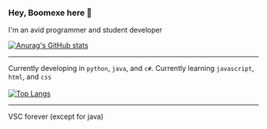 ### Hey, Boomexe here 👋

I'm an avid programmer and student developer

[![Anurag's GitHub stats](https://github-readme-stats.vercel.app/api?username=Boomexe&theme=dark)](https://github.com/anuraghazra/github-readme-stats)

---
Currently developing in `python`, `java`, and `c#`.
Currently learning `javascript`, `html`, and `css`
<br><br>
[![Top Langs](https://github-readme-stats.vercel.app/api/top-langs/?username=Boomexe&theme=dark)](https://github.com/anuraghazra/github-readme-stats)

---

VSC forever (except for java)
